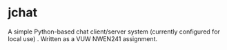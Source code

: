 # jchat
A simple Python-based chat client/server system (currently configured for local use) . Written as a VUW NWEN241 assignment.
